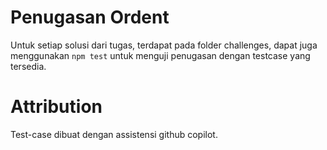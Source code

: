 # Penugasan Ordent

Untuk setiap solusi dari tugas, terdapat pada folder challenges, 
dapat juga menggunakan `npm test` untuk menguji penugasan dengan testcase yang tersedia.


# Attribution

Test-case dibuat dengan assistensi github copilot. 
